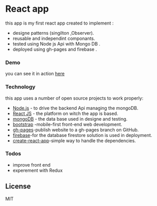 # React app

this app is my first react app created to implement :

  - designe patterns (singilton ,Observer).
  - reusable and independint componants.
  - tested using Node js Api with Mongo DB .
  - deployed using gh-pages and firebase .

### Demo
you can see it in action [here](https://abdullahazab.github.io/myapp/
)

### Technology

this app uses a number of open source projects to work properly:

* [Node.js] - to drive the backend Api managing the mongoDB. 
* [React JS] - the platform on witch the app is based.
* [mongoDB] - the data base used in designe and testing.
* [bootstrap] -mobile-first front-end web development. 
* [gh-pages]-publish website to a gh-pages branch on GitHub.
* [firebase]-for the database firestore solution is used in deployment.
* [create-react-app]-simple way to handle the dependencies.



### Todos

 - improve front end
 - experement with Redux

License
----

MIT



[//]: # (These are reference links used in the body of this note and get stripped out when the markdown processor does its job. There is no need to format nicely because it shouldn't be seen. Thanks SO - http://stackoverflow.com/questions/4823468/store-comments-in-markdown-syntax)

   [node.js]: <http://nodejs.org>
   [React JS]: <https://reactjs.org/>
   [mongoDB]: <https://www.mongodb.com/>
   [bootstrap]: <https://getbootstrap.com/>
   [gh-pages]: <https://www.npmjs.com/package/gh-pages>
   [firebase]: <https://firebase.google.com/>
   [create-react-app]: <https://github.com/facebook/create-react-app>
  
  
